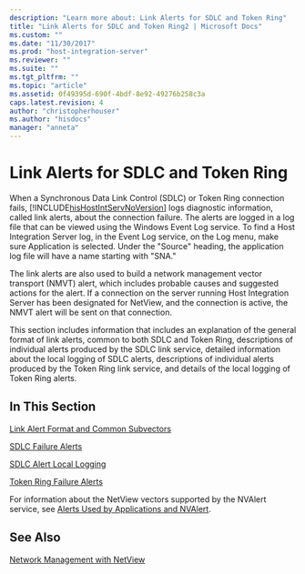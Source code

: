 ```yaml
---
description: "Learn more about: Link Alerts for SDLC and Token Ring"
title: "Link Alerts for SDLC and Token Ring2 | Microsoft Docs"
ms.custom: ""
ms.date: "11/30/2017"
ms.prod: "host-integration-server"
ms.reviewer: ""
ms.suite: ""
ms.tgt_pltfrm: ""
ms.topic: "article"
ms.assetid: 0f49395d-690f-4bdf-8e92-49276b258c3a
caps.latest.revision: 4
author: "christopherhouser"
ms.author: "hisdocs"
manager: "anneta"
---
```

# Link Alerts for SDLC and Token Ring
When a Synchronous Data Link Control (SDLC) or Token Ring connection fails, [!INCLUDE[hisHostIntServNoVersion](../includes/hishostintservnoversion-md.md)] logs diagnostic information, called link alerts, about the connection failure. The alerts are logged in a log file that can be viewed using the Windows Event Log service. To find a Host Integration Server log, in the Event Log service, on the Log menu, make sure Application is selected. Under the "Source" heading, the application log file will have a name starting with "SNA."  
  
 The link alerts are also used to build a network management vector transport (NMVT) alert, which includes probable causes and suggested actions for the alert. If a connection on the server running Host Integration Server has been designated for NetView, and the connection is active, the NMVT alert will be sent on that connection.  
  
 This section includes information that includes an explanation of the general format of link alerts, common to both SDLC and Token Ring, descriptions of individual alerts produced by the SDLC link service, detailed information about the local logging of SDLC alerts, descriptions of individual alerts produced by the Token Ring link service, and details of the local logging of Token Ring alerts.  
  
## In This Section  
 [Link Alert Format and Common Subvectors](../core/link-alert-format-and-common-subvectors2.md)  
  
 [SDLC Failure Alerts](../core/sdlc-failure-alerts2.md)  
  
 [SDLC Alert Local Logging](../core/sdlc-alert-local-logging1.md)  
  
 [Token Ring Failure Alerts](../core/token-ring-failure-alerts1.md)  
  
 For information about the NetView vectors supported by the NVAlert service, see [Alerts Used by Applications and NVAlert](../core/alerts-used-by-applications-and-nvalert2.md).  
  
## See Also  
 [Network Management with NetView](../core/network-management-with-netview1.md)
